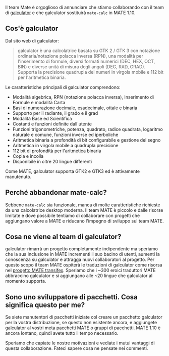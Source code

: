 <!-- 
.. link: http://galculator.mnim.org/
.. description: galculator is replacing mate-calc in MATE 1.10
.. tags: News
.. date: 2014/03/17 07:38:45
.. title: galculator sta arrivando in MATE 1.10
.. slug: 2014-03-17-galculator-is-coming-to-mate
.. author: Martin Wimpress
-->

Il team Mate è orgoglioso di annunciare che stiamo collaborando con il
team di [galculator](http://galculator.mnim.org/) e che galculator
sostituirà `mate-calc` in MATE 1.10.

## Cos'è galculator

Dal sito web di galculator:

> galculator è una calcolatrice basata su GTK 2 / GTK 3 con notazione ordinaria/notazione polacca inversa (RPN), una modalità per l'inserimento di formule,
diversi formati numerici (DEC, HEX, OCT, BIN) e diverse unità di 
misura degli angoli (DEG, RAD, GRAD). Supporta la precisione quadrupla dei numeri in virgola mobile e 112 bit per l'aritmetica binaria.

Le caratteristiche principali di galculator comprendono:

  * Modalità algebrica, RPN (notazione polacca inversa), Inserimento di Formule e modalità Carta
  * Basi di numerazione decimale, esadecimale, ottale e binaria
  * Supporto per il radiante, il grado e il grad
  * Modalità Base ed Scientifica
  * Costanti e funzioni definite dall'utente
  * Funzioni trigonometriche, potenza, quadrato, radice quadrata, logaritmo naturale e comune, funzioni inverse ed iperboliche
  * Aritmetica binaria a profondità di bit configurabile e gestione del segno
  * Aritmetica in virgola mobile a quadrupla precisione
  * 112 bit di profondità per l'aritmetica binaria
  * Copia e incolla
  * Disponibile in oltre 20 lingue differenti

Come MATE, galculator supporta GTK2 e GTK3 ed è attivamente
manutenuto.

## Perché abbandonar mate-calc?

Sebbene `mate-calc` sia funzionale, manca di molte caratteristiche richieste da una
calcolatrice desktop moderna. Il team MATE è piccolo e dalle risorse limitate
e dove possibile tentiamo di collaborare con progetti che
aggiungano valore a MATE e riducano l'impegno di sviluppo sul team MATE.

## Cosa ne viene al team di galculator?

galculator rimarrà un progetto completamente indipendente ma speriamo che la sua
inclusione in MATE incrementi il suo bacino di utenti, aumenti la conoscenza su galculator e attragga nuovi collaboratori al progetto. Per questo scopo il team MATE ospiterà le traduzioni di galculator come risorsa nel
[progetto MATE transifex](https://www.transifex.com/organization/mate/dashboard/MATE). Speriamo che i  ~300 eroici traduttori MATE abbraccino galculator e
si aggiungano alle  ~20 lingue che galculator al momento supporta.

## Sono uno sviluppatore di pacchetti. Cosa significa questo per me?

Se siete manutentori di pacchetti iniziate col creare un pacchetto galculator
per la vostra distribuzione, se questo non esistente ancora, e aggiungete
galculator al vostri meta pacchetti MATE o gruppi di pacchetti.
MATE 1.10 è ancora lontano, quindi avete tutto il tempo necessario.

Speriamo che capiate le nostre motivazioni e vediate i mutui vantaggi
di questa collaborazione. Fateci sapere cosa ne pensate nei commenti.
